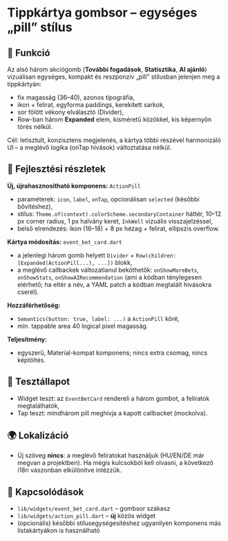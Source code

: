 # Tippkártya gombsor – egységes „pill” stílus

## 🎯 Funkció

Az alsó három akciógomb (**További fogadások**, **Statisztika**, **AI ajánló**) vizuálisan egységes, kompakt és reszponzív „pill” stílusban jelenjen meg a tippkártyán:

* fix magasság (36–40), azonos tipográfia,
* ikon + felirat, egyforma paddings, kerekített sarkok,
* sor fölött vékony elválasztó (Divider),
* Row-ban három **Expanded** elem, kisméretű közökkel, kis képernyőn törés nélkül.

Cél: letisztult, konzisztens megjelenés, a kártya többi részével harmonizáló UI – a meglévő logika (onTap hívások) változtatása nélkül.

## 🧠 Fejlesztési részletek

**Új, újrahasznosítható komponens:** `ActionPill`

* paraméterek: `icon`, `label`, `onTap`, opcionálisan `selected` (későbbi bővítéshez),
* stílus: `Theme.of(context).colorScheme.secondaryContainer` háttér, 10–12 px corner radius, 1 px halvány keret, `InkWell` vizuális visszajelzéssel,
* belső elrendezés: ikon (16–18) + 8 px hézag + felirat, ellipszis overflow.

**Kártya módosítás:** `event_bet_card.dart`

* a jelenlegi három gomb helyett `Divider` + `Row(children: [Expanded(ActionPill...), ...])` blokk,
* a meglévő callbackek változatlanul beköthetők: `onShowMoreBets`, `onShowStats`, `onShowAIRecommendation` (ami a kódban ténylegesen elérhető; ha eltér a név, a YAML patch a kódban megtalált hívásokra cserél).

**Hozzáférhetőség:**

* `Semantics(button: true, label: ...)` a `ActionPill` köré,
* min. tappable area 40 logical pixel magasság.

**Teljesítmény:**

* egyszerű, Material-kompat komponens; nincs extra csomag, nincs képtöltés.

## 🧪 Tesztállapot

* Widget teszt: az `EventBetCard` rendereli a három gombot, a feliratok megtalálhatók,
* Tap teszt: mindhárom pill meghívja a kapott callbacket (mockolva).

## 🌍 Lokalizáció

* Új szöveg **nincs**: a meglévő feliratokat használjuk (HU/EN/DE már megvan a projektben). Ha mégis kulcsokból kell olvasni, a következő i18n vászonban elkülönítve intézzük.

## 📎 Kapcsolódások

* `lib/widgets/event_bet_card.dart` – gombsor szakasz
* `lib/widgets/action_pill.dart` – **új** közös widget
* (opcionális) későbbi stílusegységesítéshez ugyanilyen komponens más listakártyákon is használható
